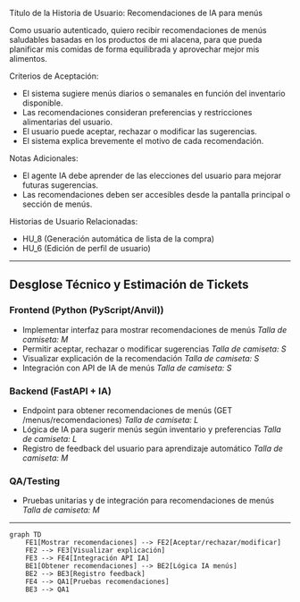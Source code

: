Título de la Historia de Usuario:
Recomendaciones de IA para menús

Como usuario autenticado,
quiero recibir recomendaciones de menús saludables basadas en los productos de mi alacena,
para que pueda planificar mis comidas de forma equilibrada y aprovechar mejor mis alimentos.

Criterios de Aceptación:
- El sistema sugiere menús diarios o semanales en función del inventario disponible.
- Las recomendaciones consideran preferencias y restricciones alimentarias del usuario.
- El usuario puede aceptar, rechazar o modificar las sugerencias.
- El sistema explica brevemente el motivo de cada recomendación.

Notas Adicionales:
- El agente IA debe aprender de las elecciones del usuario para mejorar futuras sugerencias.
- Las recomendaciones deben ser accesibles desde la pantalla principal o sección de menús.

Historias de Usuario Relacionadas:
- HU_8 (Generación automática de lista de la compra)
- HU_6 (Edición de perfil de usuario)

---

## Desglose Técnico y Estimación de Tickets

### Frontend (Python (PyScript/Anvil))
- Implementar interfaz para mostrar recomendaciones de menús
  _Talla de camiseta: M_
- Permitir aceptar, rechazar o modificar sugerencias
  _Talla de camiseta: S_
- Visualizar explicación de la recomendación
  _Talla de camiseta: S_
- Integración con API de IA de menús
  _Talla de camiseta: S_

### Backend (FastAPI + IA)
- Endpoint para obtener recomendaciones de menús (GET /menus/recomendaciones)
  _Talla de camiseta: L_
- Lógica de IA para sugerir menús según inventario y preferencias
  _Talla de camiseta: L_
- Registro de feedback del usuario para aprendizaje automático
  _Talla de camiseta: M_

### QA/Testing
- Pruebas unitarias y de integración para recomendaciones de menús
  _Talla de camiseta: M_

---

```mermaid
graph TD
    FE1[Mostrar recomendaciones] --> FE2[Aceptar/rechazar/modificar]
    FE2 --> FE3[Visualizar explicación]
    FE3 --> FE4[Integración API IA]
    BE1[Obtener recomendaciones] --> BE2[Lógica IA menús]
    BE2 --> BE3[Registro feedback]
    FE4 --> QA1[Pruebas recomendaciones]
    BE3 --> QA1
